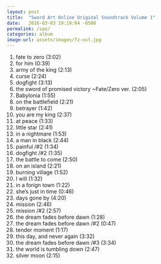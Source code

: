 ```yaml
---
layout: post
title:  "Sword Art Online Original Soundtrack Volume 1"
date:   2016-03-03 19:19:04 -0500
permalink: /sao/
categories: album
image-url: assets/images/fz-ost.jpg
---
```

1. fate to zero (3:02)
2. for him (0:39)
3. army of the king (2:13)
4. curse (2:24)
5. dogfight (3:13)
6. the sword of promised victory ~Fate/Zero ver. (2:05)
7. Babylonia (1:55)
8. on the battlefield (2:21)
9. betrayer (1:42)
10. you are my king (2:37)
11. at peace (1:33)
12. little star (2:41)
13. in a nightmare (1:53)
14. a man in black (2:44)
15. painful /#2 (1:34)
16. dogfight /#2 (1:35)
17. the battle to come (2:50)
18. on an island (2:21)
19. burning village (1:52)
20. I will (1:32)
21. in a forign town (1:22)
22. she’s just in time (0:46)
23. days gone by (4:20)
24. mission (2:46)
25. mission /#2 (2:57)
26. the dream fades before dawn (1:28)
27. the dream fades before dawn /#2 (0:47)
28. tender moment (1:17)
29. this day, and never again (3:32)
30. the dream fades before dawn /#3 (3:34)
31. the world is tumbling down (2:47)
32. silver moon (2:15)
